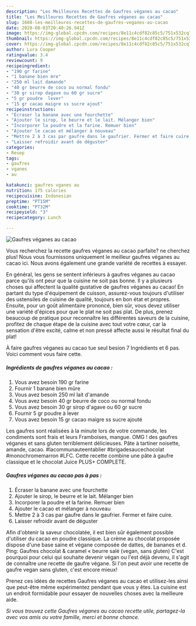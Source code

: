 ```yaml
---
description: "Les Meilleures Recettes de Gaufres véganes au cacao"
title: "Les Meilleures Recettes de Gaufres véganes au cacao"
slug: 1608-les-meilleures-recettes-de-gaufres-veganes-au-cacao
date: 2020-08-03T20:40:26.941Z
image: https://img-global.cpcdn.com/recipes/8e11c4cdf82c85c5/751x532cq70/gaufres-veganes-au-cacao-photo-principale-de-la-recette.jpg
thumbnail: https://img-global.cpcdn.com/recipes/8e11c4cdf82c85c5/751x532cq70/gaufres-veganes-au-cacao-photo-principale-de-la-recette.jpg
cover: https://img-global.cpcdn.com/recipes/8e11c4cdf82c85c5/751x532cq70/gaufres-veganes-au-cacao-photo-principale-de-la-recette.jpg
author: Lura Cooper
ratingvalue: 3.4
reviewcount: 9
recipeingredient:
- "190 gr farine"
- "1 banane bien mre"
- "250 ml lait damande"
- "40 gr beurre de coco ou normal fondu"
- "30 gr sirop dagave ou 60 gr sucre"
- "5 gr poudre  lever"
- "15 gr cacao maigre ss sucre ajout"
recipeinstructions:
- "Écraser la banane avec une fourchette"
- "Ajouter le sirop, le beurre et le lait. Mélanger bien"
- "Incorporer la poudre et la farine. Remuer bien"
- "Ajouter le cacao et mélanger à nouveau"
- "Mettre 2 à 3 cas par gaufre dans le gaufrier. Fermer et faire cuire."
- "Laisser refroidir avant de déguster"
categories:
- Resep
tags:
- gaufres
- vganes
- au

katakunci: gaufres vganes au 
nutrition: 175 calories
recipecuisine: Indonesian
preptime: "PT15M"
cooktime: "PT32M"
recipeyield: "3"
recipecategory: Lunch

---
```



![Gaufres véganes au cacao](https://img-global.cpcdn.com/recipes/8e11c4cdf82c85c5/751x532cq70/gaufres-veganes-au-cacao-photo-principale-de-la-recette.jpg)

Vous recherchez la recette gaufres véganes au cacao parfaite? ne cherchez plus! Nous vous fournissons uniquement le meilleur gaufres véganes au cacao ici. Nous avons également une grande variété de recettes à essayer.

En général, les gens se sentent inférieurs à gaufres véganes au cacao parce qu'ils ont peur que la cuisine ne soit pas bonne. Il y a plusieurs choses qui affectent la qualité gustative de gaufres véganes au cacao! En partant du type d'équipement de cuisson, assurez-vous toujours d'utiliser des ustensiles de cuisine de qualité, toujours en bon état et propres. Ensuite, pour un goût alimentaire prononcé, bien sûr, vous devez utiliser une variété d'épices pour que le plat ne soit pas plat. De plus, prenez beaucoup de pratique pour reconnaître les différentes saveurs de la cuisine, profitez de chaque étape de la cuisine avec tout votre cœur, car la sensation d'être excité, calme et non pressé affecte aussi le résultat final du plat!

<!--inarticleads1-->

À faire gaufres véganes au cacao tue seul besion 7 Ingrédients et 6 pas. Voici comment vous faire cette.

##### Ingrédients de gaufres véganes au cacao :

1. Vous avez besoin 190 gr farine
1. Fournir 1 banane bien mûre
1. Vous avez besoin 250 ml lait d&#39;amande
1. Vous avez besoin 40 gr beurre de coco ou normal fondu
1. Vous avez besoin 30 gr sirop d&#39;agave ou 60 gr sucre
1. Fournir 5 gr poudre à lever
1. Vous avez besoin 15 gr cacao maigre ss sucre ajouté


Les gaufres sont réalisées à la minute lors de votre commande, les condiments sont frais et leurs Framboises, mangue. OMG ! des gaufres véganes et sans gluten terriblement délicieuses. Pâte à tartiner noisette, amande, cacao. #lacommunauteentablier #brigadesaucechocolat #monochromemarron #LFC. Cette recette combine une pâte à gaufre classique et le chocolat Juice PLUS+ COMPLETE. 

<!--inarticleads2-->

##### Gaufres véganes au cacao pas à pas :

1. Écraser la banane avec une fourchette
1. Ajouter le sirop, le beurre et le lait. Mélanger bien
1. Incorporer la poudre et la farine. Remuer bien
1. Ajouter le cacao et mélanger à nouveau
1. Mettre 2 à 3 cas par gaufre dans le gaufrier. Fermer et faire cuire.
1. Laisser refroidir avant de déguster


Afin d&#39;obtenir la saveur chocolatée, il est bien sûr également possible d&#39;utiliser du cacao en poudre classique. La crème au chocolat proposée dispose d&#39;une base saine et végane composée de dattes, de bananes et d. Ping: Gaufres chocolat &amp; caramel « beurre salé (vegan, sans gluten) C&#39;est pourquoi pour celui qui souhaite devenir végan ou l&#39;est déjà devenu, il s&#39;agit de connaître une recette de gaufre végane. Si l&#39;on peut avoir une recette de gaufre vegan sans gluten, c&#39;est encore mieux! 

<!--inarticleads1-->

<p>
Prenez ces idées de recettes Gaufres véganes au cacao et utilisez-les ainsi que peut-être même expérimentez pendant que vous y êtes. La cuisine est un endroit formidable pour essayer de nouvelles choses avec la meilleure aide.
</p>

<p>
<i>Si vous trouvez cette Gaufres véganes au cacao recette utile, partagez-la avec vos amis ou votre famille, merci et bonne chance.</i>
</p>
